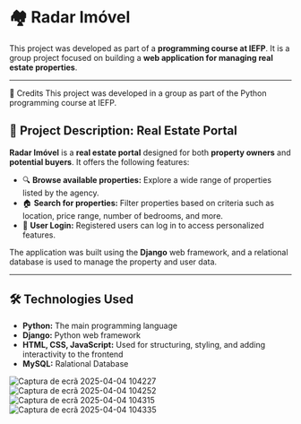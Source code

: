 # 🏘️ Radar Imóvel

This project was developed as part of a **programming course at IEFP**. It is a group project focused on building a **web application for managing real estate properties**.

---

👥 Credits
This project was developed in a group as part of the Python programming course at IEFP.

## 📌 Project Description: Real Estate Portal

**Radar Imóvel** is a **real estate portal** designed for both **property owners** and **potential buyers**. It offers the following features:

- 🔍 **Browse available properties:** Explore a wide range of properties listed by the agency.
- 🏠 **Search for properties:** Filter properties based on criteria such as location, price range, number of bedrooms, and more.
- 🔐 **User Login:** Registered users can log in to access personalized features.

The application was built using the **Django** web framework, and a relational database is used to manage the property and user data.

---

## 🛠️ Technologies Used

- **Python:** The main programming language  
- **Django:** Python web framework  
- **HTML, CSS, JavaScript:** Used for structuring, styling, and adding interactivity to the frontend  
- **MySQL:** Ralational Database  

![Captura de ecrã 2025-04-04 104227](https://github.com/user-attachments/assets/9bec38bc-b354-40ca-8f7b-cca2c1773c3c)
![Captura de ecrã 2025-04-04 104252](https://github.com/user-attachments/assets/293d33c8-1901-49d4-904b-bc1432e0d7c2)
![Captura de ecrã 2025-04-04 104315](https://github.com/user-attachments/assets/09b79fa8-0db1-4a05-be9e-a1b2690b6dc8)
![Captura de ecrã 2025-04-04 104335](https://github.com/user-attachments/assets/6f7a1ade-5f15-4db7-9477-a512cdb8f371)

